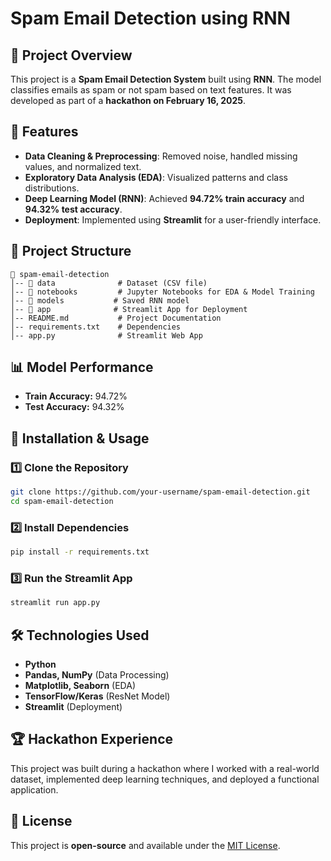 # Spam Email Detection using RNN

## 🚀 Project Overview
This project is a **Spam Email Detection System** built using **RNN**. The model classifies emails as spam or not spam based on text features. It was developed as part of a **hackathon on February 16, 2025**.

## 📌 Features
- **Data Cleaning & Preprocessing**: Removed noise, handled missing values, and normalized text.
- **Exploratory Data Analysis (EDA)**: Visualized patterns and class distributions.
- **Deep Learning Model (RNN)**: Achieved **94.72% train accuracy** and **94.32% test accuracy**.
- **Deployment**: Implemented using **Streamlit** for a user-friendly interface.

## 📂 Project Structure
```
📁 spam-email-detection
│-- 📂 data              # Dataset (CSV file)
│-- 📂 notebooks         # Jupyter Notebooks for EDA & Model Training
│-- 📂 models           # Saved RNN model
│-- 📂 app              # Streamlit App for Deployment
│-- README.md           # Project Documentation
│-- requirements.txt    # Dependencies
│-- app.py              # Streamlit Web App
```

## 📊 Model Performance
- **Train Accuracy:** 94.72%
- **Test Accuracy:** 94.32%

## 🚀 Installation & Usage
### 1️⃣ Clone the Repository
```bash
git clone https://github.com/your-username/spam-email-detection.git
cd spam-email-detection
```

### 2️⃣ Install Dependencies
```bash
pip install -r requirements.txt
```

### 3️⃣ Run the Streamlit App
```bash
streamlit run app.py
```

## 🛠 Technologies Used
- **Python**
- **Pandas, NumPy** (Data Processing)
- **Matplotlib, Seaborn** (EDA)
- **TensorFlow/Keras** (ResNet Model)
- **Streamlit** (Deployment)

## 🏆 Hackathon Experience
This project was built during a hackathon where I worked with a real-world dataset, implemented deep learning techniques, and deployed a functional application.

## 📜 License
This project is **open-source** and available under the [MIT License](LICENSE).
